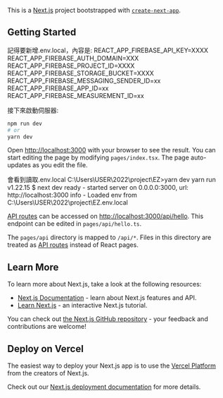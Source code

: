 This is a [Next.js](https://nextjs.org/) project bootstrapped with [`create-next-app`](https://github.com/vercel/next.js/tree/canary/packages/create-next-app).

## Getting Started

記得要新增.env.local，內容是:
REACT_APP_FIREBASE_API_KEY=XXXX
REACT_APP_FIREBASE_AUTH_DOMAIN=XXX
REACT_APP_FIREBASE_PROJECT_ID=XXXX
REACT_APP_FIREBASE_STORAGE_BUCKET=XXXX
REACT_APP_FIREBASE_MESSAGING_SENDER_ID=xx
REACT_APP_FIREBASE_APP_ID=xx
REACT_APP_FIREBASE_MEASUREMENT_ID=xx

接下來啟動伺服器:

```bash
npm run dev
# or
yarn dev
```

Open [http://localhost:3000](http://localhost:3000) with your browser to see the result.
You can start editing the page by modifying `pages/index.tsx`. The page auto-updates as you edit the file.

會看到讀取.env.local
C:\Users\USER\2022\project\EZ>yarn dev
yarn run v1.22.15
$ next dev
ready - started server on 0.0.0.0:3000, url: http://localhost:3000
info - Loaded env from C:\Users\USER\2022\project\EZ\.env.local

[API routes](https://nextjs.org/docs/api-routes/introduction) can be accessed on [http://localhost:3000/api/hello](http://localhost:3000/api/hello). This endpoint can be edited in `pages/api/hello.ts`.

The `pages/api` directory is mapped to `/api/*`. Files in this directory are treated as [API routes](https://nextjs.org/docs/api-routes/introduction) instead of React pages.

## Learn More

To learn more about Next.js, take a look at the following resources:

- [Next.js Documentation](https://nextjs.org/docs) - learn about Next.js features and API.
- [Learn Next.js](https://nextjs.org/learn) - an interactive Next.js tutorial.

You can check out [the Next.js GitHub repository](https://github.com/vercel/next.js/) - your feedback and contributions are welcome!

## Deploy on Vercel

The easiest way to deploy your Next.js app is to use the [Vercel Platform](https://vercel.com/new?utm_medium=default-template&filter=next.js&utm_source=create-next-app&utm_campaign=create-next-app-readme) from the creators of Next.js.

Check out our [Next.js deployment documentation](https://nextjs.org/docs/deployment) for more details.
